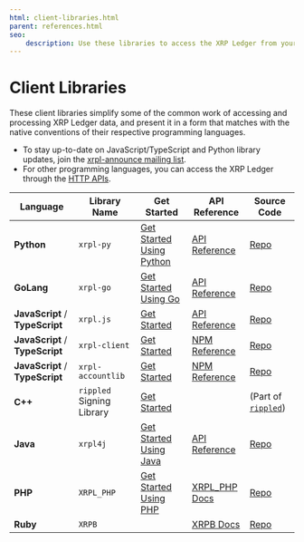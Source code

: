 ```yaml
---
html: client-libraries.html
parent: references.html
seo:
    description: Use these libraries to access the XRP Ledger from your programming language of choice.
---
```

# Client Libraries

These client libraries simplify some of the common work of accessing and processing XRP Ledger data, and present it in a form that matches with the native conventions of their respective programming languages.

- To stay up-to-date on JavaScript/TypeScript and Python library updates, join the [xrpl-announce mailing list](https://groups.google.com/g/xrpl-announce).
- For other programming languages, you can access the XRP Ledger through the [HTTP APIs](http-websocket-apis/index.md).

| Language                        | Library Name              | Get Started | API Reference | Source Code |
|---------------------------------|---------------------------|-------------|--------------|-------------|
| **Python**                      | `xrpl-py`                 | [Get Started Using Python](../tutorials/python/build-apps/get-started.md) | [API Reference](https://xrpl-py.readthedocs.io/) | [Repo](https://github.com/XRPLF/xrpl-py) |
| **GoLang**                      | `xrpl-go`                 | [Get Started Using Go](../tutorials/go/build-apps/get-started.md) | [API Reference](https://pkg.go.dev/github.com/Peersyst/xrpl-go) | [Repo](https://github.com/Peersyst/xrpl-go) |
| **JavaScript** / **TypeScript** | `xrpl.js`                 | [Get Started](../tutorials/javascript/build-apps/get-started.md) |  [API Reference](https://js.xrpl.org/) | [Repo](https://github.com/XRPLF/xrpl.js) |
| **JavaScript** / **TypeScript** | `xrpl-client`             | [Get Started](https://jsfiddle.net/WietseWind/35az6p1b/) |  [NPM Reference](https://www.npmjs.com/package/xrpl-client) | [Repo](https://github.com/XRPL-Labs/xrpl-client) |
| **JavaScript** / **TypeScript** | `xrpl-accountlib`         | [Get Started](https://jsfiddle.net/WietseWind/gkefpnu0/) |  [NPM Reference](https://www.npmjs.com/package/xrpl-accountlib) | [Repo](https://github.com/WietseWind/xrpl-accountlib) |
| **C++**                         | `rippled` Signing Library | [Get Started](https://github.com/XRPLF/rippled/tree/develop/Builds/linux#signing-library) |  | (Part of [`rippled`](https://github.com/XRPLF/rippled/)) |
| **Java**                        | `xrpl4j`                  | [Get Started Using Java](../tutorials/java/build-apps/get-started.md) | [API Reference](https://javadoc.io/doc/org.xrpl/) | [Repo](https://github.com/XRPLF/xrpl4j) |
| **PHP**                         | `XRPL_PHP`                | [Get Started Using PHP](../tutorials/php/build-apps/get-started.md) | [XRPL_PHP Docs](https://alexanderbuzz.github.io/xrpl-php-docs/) | [Repo](https://github.com/AlexanderBuzz/xrpl-php) |
| **Ruby**                         | `XRPB`                |  | [XRPB Docs](https://www.rubydoc.info/gems/xrbp) | [Repo](https://github.com/DevNullProd/XRBP) |
